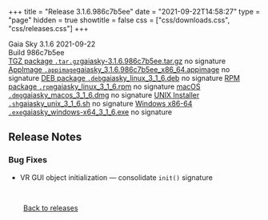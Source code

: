 +++
title = "Release 3.1.6.986c7b5ee"
date = "2021-09-22T14:58:27"
type = "page"
hidden = true
showtitle = false
css = ["css/downloads.css", "css/releases.css"]
+++

<div class="download-container">
<div id="download-title">
<i class="fa-solid fa-tag"></i>
Gaia Sky <span class="downloads-version">3.1.6</span> 
<time class="downloads-releasedate" datetime="2021-09-22T14:58:27" title="Published: 2021-09-22T14:58:27"><i class="fa-solid fa-calendar"></i> 2021-09-22</time>
<div class="downloads-build">Build 986c7b5ee</div></div>
<div class="download-section">
<a href="https://gaia.ari.uni-heidelberg.de/gaiasky/releases/3.1.6.986c7b5ee/gaiasky-3.1.6.986c7b5ee.tar.gz" class="download-button"><i class="fa-solid fa-file-zipper"></i> TGZ package <code>.tar.gz</code><span class="download-sub">gaiasky-3.1.6.986c7b5ee.tar.gz</span></a>
<span class="signature">no signature</span>
<a href="https://gaia.ari.uni-heidelberg.de/gaiasky/releases/3.1.6.986c7b5ee/gaiasky_3.1.6.986c7b5ee_x86_64.appimage" class="download-button"><i class="fa-solid fa-box-archive"></i> AppImage <code>.appimage</code><span class="download-sub">gaiasky_3.1.6.986c7b5ee_x86_64.appimage</span></a>
<span class="signature">no signature</span>
<a href="https://gaia.ari.uni-heidelberg.de/gaiasky/releases/3.1.6.986c7b5ee/gaiasky_linux_3_1_6.deb" class="download-button"><i class="fa-brands fa-debian"></i> DEB package <code>.deb</code><span class="download-sub">gaiasky_linux_3_1_6.deb</span></a>
<span class="signature">no signature</span>
<a href="https://gaia.ari.uni-heidelberg.de/gaiasky/releases/3.1.6.986c7b5ee/gaiasky_linux_3_1_6.rpm" class="download-button"><i class="fa-brands fa-fedora"></i> RPM package <code>.rpm</code><span class="download-sub">gaiasky_linux_3_1_6.rpm</span></a>
<span class="signature">no signature</span>
<a href="https://gaia.ari.uni-heidelberg.de/gaiasky/releases/3.1.6.986c7b5ee/gaiasky_macos_3_1_6.dmg" class="download-button"><i class="fa-brands fa-apple"></i> macOS <code>.dmg</code><span class="download-sub">gaiasky_macos_3_1_6.dmg</span></a>
<span class="signature">no signature</span>
<a href="https://gaia.ari.uni-heidelberg.de/gaiasky/releases/3.1.6.986c7b5ee/gaiasky_unix_3_1_6.sh" class="download-button"><i class="fa fa-terminal"></i> UNIX Installer <code>.sh</code><span class="download-sub">gaiasky_unix_3_1_6.sh</span></a>
<span class="signature">no signature</span>
<a href="https://gaia.ari.uni-heidelberg.de/gaiasky/releases/3.1.6.986c7b5ee/gaiasky_windows-x64_3_1_6.exe" class="download-button"><i class="fa-brands fa-windows"></i> Windows x86-64 <code>.exe</code><span class="download-sub">gaiasky_windows-x64_3_1_6.exe</span></a>
<span class="signature">no signature</span>
</div>
</div>

<section class="release-notes">

# Release Notes

### Bug Fixes
- VR GUI object initialization &mdash; consolidate `init()` signature 
</section>


<p class="center-text" style="padding: 30px;">
<i class="fa-solid fa-circle-arrow-left"></i> <a href="/downloads/releases">Back to releases</a>
</p>
